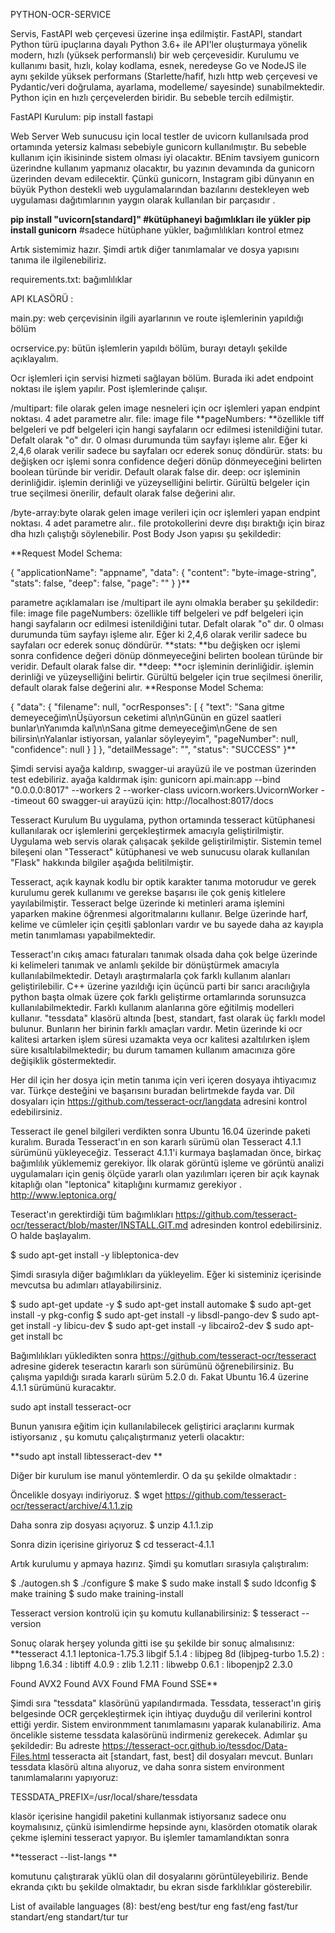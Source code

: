 PYTHON-OCR-SERVICE

Servis, FastAPI web çerçevesi üzerine inşa edilmiştir. FastAPI, standart Python türü ipuçlarına dayalı Python 3.6+ ile API'ler oluşturmaya yönelik modern, hızlı (yüksek performanslı) bir web çerçevesidir. Kurulumu ve kullanımı basit, hızlı, kolay kodlama, esnek, neredeyse Go ve NodeJS ile aynı şekilde yüksek performans  (Starlette/hafif, hızlı http web çerçevesi ve Pydantic/veri doğrulama, ayarlama, modelleme/ sayesinde) sunabilmektedir. Python için en hızlı çerçevelerden biridir. Bu sebeble tercih edilmiştir.

FastAPI Kurulum:
pip install fastapi

Web Server
Web sunucusu için local testler de uvicorn kullanılsada prod ortamında yetersiz kalması sebebiyle gunicorn kullanılmıştır. Bu sebeble kullanım için ikisininde sistem olması iyi olacaktır. BEnim tavsiyem gunicorn üzerindne kullanım yapmanız olacaktır, bu yazının devamında da gunicorn üzerinden devam edilecektir. Çünkü gunicorn, Instagram gibi dünyanın en büyük Python destekli web uygulamalarından bazılarını destekleyen web uygulaması dağıtımlarının yaygın olarak kullanılan bir parçasıdır .

**pip install "uvicorn[standard]"  #kütüphaneyi bağımlıkları ile yükler
pip install gunicorn** #sadece hütüphane yükler, bağımlılıkları kontrol etmez

Artık sistemimiz hazır. Şimdi artık diğer tanımlamalar ve dosya yapısını tanıma ile ilgilenebiliriz.

requirements.txt: 	bağımlılıklar

API KLASÖRÜ :

main.py:	  web çerçevisinin ilgili ayarlarının ve route işlemlerinin yapıldığı bölüm

ocrservice.py:     bütün işlemlerin yapıldı bölüm, burayı detaylı şekilde açıklayalım.

Ocr işlemleri için servisi hizmeti sağlayan bölüm. Burada iki adet endpoint noktası ile işlem yapılır. Post işlemlerinde çalışır.

/multipart:     file olarak gelen image nesneleri için ocr işlemleri yapan endpint noktası. 4 adet parametre alır.
file: image file
**pageNumbers: **özellikle tiff belgeleri ve pdf belgeleri için hangi sayfaların ocr edilmesi istenildiğini tutar. Defalt olarak "o" dır. 0 olması durumunda tüm sayfayı işleme alır. Eğer ki 2,4,6 olarak verilir sadece bu sayfaları ocr ederek sonuç döndürür.
stats: bu değişken ocr işlemi sonra confidence değeri dönüp dönmeyeceğini belirten boolean türünde bir veridir. Default olarak false dir.
deep: ocr işleminin derinliğidir. işlemin derinliği ve yüzeyselliğini belirtir. Gürültü belgeler için true seçilmesi önerilir, default olarak false değerini alır.

/byte-array:byte olarak gelen image verileri için ocr işlemleri yapan endpint noktası. 4 adet parametre alır.. file protokollerini devre dışı bıraktığı için biraz dha hızlı çalıştığı söylenebilir.
Post Body Json yapısı şu şekildedir:

**Request Model Schema:

{
"applicationName": "appname",
"data": {
"content": "byte-image-string",
"stats": false,
"deep": false,
"page": ""
}
}**


parametre açıklamaları ise /multipart ile aynı olmakla beraber şu şekildedir:
file: image file
pageNumbers: özellikle tiff belgeleri ve pdf belgeleri için hangi sayfaların ocr edilmesi istenildiğini tutar. Defalt olarak "o" dır. 0 olması durumunda tüm sayfayı işleme alır. Eğer ki 2,4,6 olarak verilir sadece bu sayfaları ocr ederek sonuç döndürür.
**stats: **bu değişken ocr işlemi sonra confidence değeri dönüp dönmeyeceğini belirten boolean türünde bir veridir. Default olarak false dir.
**deep: **ocr işleminin derinliğidir. işlemin derinliği ve yüzeyselliğini belirtir. Gürültü belgeler için true seçilmesi önerilir, default olarak false değerini alır.
**Response Model Schema:

{
"data": {
"filename": null,
"ocrResponses": [
{
"text": "Sana gitme demeyeceğim\nÜşüyorsun ceketimi al\n\nGünün en güzel saatleri bunlar\nYanımda kal\n\nSana gitme demeyeceğim\nGene de sen bilirsin\nYalanlar istiyorsan, yalanlar söyleyeyim",
"pageNumber": null,
"confidence": null
}
]
},
"detailMessage": "",
"status": "SUCCESS"
}**


Şimdi servisi ayağa kaldırıp, swagger-ui arayüzü ile ve postman üzerinden test edebiliriz.
ayağa kaldırmak işin:
gunicorn api.main:app --bind "0.0.0.0:8017" --workers 2 --worker-class uvicorn.workers.UvicornWorker --timeout 60
swagger-ui arayüzü için:
http://localhost:8017/docs


Tesseract Kurulum
Bu uygulama, python ortamında tesseract kütüphanesi kullanılarak ocr işlemlerini gerçekleştirmek amacıyla geliştirilmiştir. Uygulama web servis olarak çalışacak şekilde geliştirilmiştir. Sistemin temel bileşeni olan "Tesseract" kütüphanesi ve web sunucusu olarak kullanılan "Flask" hakkında bilgiler aşağıda belitilmiştir.

Tesseract, açık kaynak kodlu bir optik karakter tanıma motorudur ve gerek kurulumu gerek kullanımı ve gerekse başarısı ile çok geniş kitlelere yayılabilmiştir. Tesseract belge üzerinde ki metinleri arama işlemini yaparken makine öğrenmesi algoritmalarını kullanır. Belge üzerinde harf, kelime ve cümleler için çeşitli şablonları vardır ve bu sayede daha az kayıpla metin tanımlaması yapabilmektedir.

Tesseract'ın cıkış amacı faturaları tanımak olsada daha çok belge üzerinde ki kelimeleri tanımak ve anlamlı şekilde bir dönüştürmek amacıyla kullanılabilmektedir. Detaylı araştırmalarla çok farklı kullanım alanları geliştirilebilir. C++ üzerine yazıldığı için üçüncü parti bir sarıcı aracılığıyla python başta olmak üzere çok farklı geliştirme ortamlarında sorunsuzca kullanılabilmektedir. Farklı kullanım alanlarına göre eğitilmiş modelleri kullanır. "tessdata" klasörü altında [best, standart, fast olarak üç farklı model bulunur. Bunların her birinin farklı amaçları vardır. Metin üzerinde ki ocr kalitesi artarken işlem süresi uzamakta veya ocr kalitesi azaltılırken işlem süre kısaltılabilmektedir; bu durum tamamen kullanım amacınıza göre değişiklik göstermektedir.

Her dil için her dosya için metin tanıma için veri içeren dosyaya ihtiyacımız var. Türkçe desteğini ve başarısını buradan belirtmekde fayda var. Dil dosyaları için https://github.com/tesseract-ocr/langdata adresini kontrol edebilirsiniz.

Tesseract ile genel bilgileri verdikten sonra Ubuntu 16.04 üzerinde paketi kuralım. Burada Tesseract'ın en son kararlı sürümü olan Tesseract 4.1.1 sürümünü yükleyeceğiz. Tesseract 4.1.1'i kurmaya başlamadan önce, birkaç bağımlılık yüklememiz gerekiyor. İlk olarak görüntü işleme ve görüntü analizi uygulamaları için geniş ölçüde yararlı olan yazılımları içeren bir açık kaynak kitaplığı olan "leptonica" kitaplığını kurmamız gerekiyor . http://www.leptonica.org/

Teseract'ın gerektirdiği tüm bağımlıkları https://github.com/tesseract-ocr/tesseract/blob/master/INSTALL.GIT.md adresinden kontrol edebilirsiniz. O halde başlayalım.

$ sudo apt-get install -y libleptonica-dev

Şimdi sırasıyla diğer bağımlıkları da yükleyelim. Eğer ki sisteminiz içerisinde mevcutsa bu adımları atlayabilirsiniz.

$ sudo apt-get update -y 
$ sudo apt-get install automake 
$ sudo apt-get install -y pkg-config 
$ sudo apt-get install -y libsdl-pango-dev 
$ sudo apt-get install -y libicu-dev 
$ sudo apt-get install -y libcairo2-dev 
$ sudo apt-get install bc

Bağımlılıkları yükledikten sonra https://github.com/tesseract-ocr/tesseract adresine giderek teseractın kararlı son sürümünü öğrenebilirsiniz. Bu çalışma yapıldığı sırada kararlı sürüm 5.2.0 dı. Fakat Ubuntu 16.4 üzerine 4.1.1 sürümünü kuracaktır.

sudo apt install tesseract-ocr

Bunun yanısıra eğitim için kullanılabilecek geliştirici araçlarını kurmak istiyorsanız , şu komutu çalıçalıştırmanız yeterli olacaktır:

**sudo apt install libtesseract-dev **

Diğer bir kurulum ise manul yöntemlerdir. O da şu şekilde olmaktadır :

Öncelikle dosyayı indiriyoruz. $ wget https://github.com/tesseract-ocr/tesseract/archive/4.1.1.zip

Daha sonra zip dosyası açıyoruz. $ unzip 4.1.1.zip

Sonra dizin içerisine giriyoruz $ cd tesseract-4.1.1

Artık kurulumu y apmaya hazırız. Şimdi şu komutları sırasıyla çalıştıralım:

$ ./autogen.sh 
$ ./configure 
$ make 
$ sudo make install 
$ sudo ldconfig 
$ make training 
$ sudo make training-install

Tesseract version kontrolü için şu komutu kullanabilirsiniz: 
$ tesseract --version

Sonuç olarak herşey yolunda gitti ise şu şekilde bir sonuç almalısınız: 
**tesseract 4.1.1 leptonica-1.75.3 libgif 5.1.4 : libjpeg 8d (libjpeg-turbo 1.5.2) : libpng 1.6.34 : libtiff 4.0.9 : zlib 1.2.11 : libwebp 0.6.1 : libopenjp2 2.3.0

Found AVX2 Found AVX Found FMA Found SSE**

Şimdi sıra "tessdata" klasörünü yapılandırmada. Tessdata, tesseract'ın giriş belgesinde OCR gerçekleştirmek için ihtiyaç duyduğu dil verilerini kontrol ettiği yerdir. Sistem environmment tanımlamasını yaparak kulanabiliriz. Ama öncelikle sisteme tessdata kalasörünü indirmeniz gerekecek. Adımlar şu şekildedir: Bu adreste https://tesseract-ocr.github.io/tessdoc/Data-Files.html tesseracta ait [standart, fast, best] dil dosyaları mevcut. Bunları tessdata klasörü altına alıyoruz, ve daha sonra sistem environment tanımlamalarını yapıyoruz:

TESSDATA_PREFIX=/usr/local/share/tessdata

klasör içerisine hangidil paketini kullanmak istiyorsanız sadece onu koymalısınız, çünkü isimlendirme hepsinde aynı, klasörden otomatik olarak çekme işlemini tesseract yapıyor. Bu işlemler tamamlandıktan sonra

**tesseract --list-langs **

komutunu çalıştırarak yüklü olan dil dosyalarını görüntüleyebiliriz. Bende ekranda çıktı bu şekilde olmaktadır, bu ekran sisde farklılıklar gösterebilir.

List of available languages (8): 
best/eng best/tur eng fast/eng fast/tur standart/eng standart/tur tur
